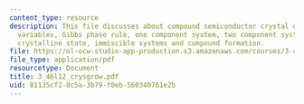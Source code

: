```yaml
---
content_type: resource
description: This file discusses about compound semiconductor crystal growth, intensive
  variables, Gibbs phase rule, one component system, two component system, solidification
  crystalline state, immiscible systems and compound formation.
file: https://ol-ocw-studio-app-production.s3.amazonaws.com/courses/3-46-photonic-materials-and-devices-spring-2006/81135cf28c5a3b79f0eb560340761e2b_3_46l12_crysgrow.pdf
file_type: application/pdf
resourcetype: Document
title: 3_46l12_crysgrow.pdf
uid: 81135cf2-8c5a-3b79-f0eb-560340761e2b
---
```

